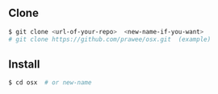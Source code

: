 ## Clone
```bash
$ git clone <url-of-your-repo>  <new-name-if-you-want>
# git clone https://github.com/prawee/osx.git  (example)
```

## Install
```bash
$ cd osx  # or new-name
```